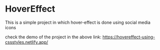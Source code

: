 # HoverEffect
This is a simple project in which hover-effect is done using social media icons

check the demo of the project in the above link:
https://hovereffect-using-cssstyles.netlify.app/
